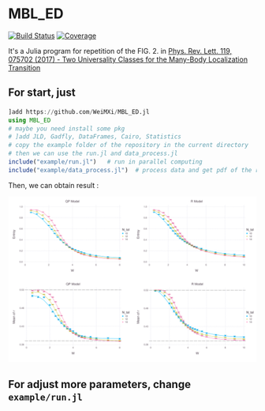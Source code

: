 # MBL_ED

[![Build Status](https://github.com/WeiMXi/MBL_ED.jl/workflows/CI/badge.svg)](https://github.com/WeiMXi/MBL_ED.jl/actions)
[![Coverage](https://codecov.io/gh/WeiMXi/MBL_ED.jl/branch/CPU/graph/badge.svg)](https://codecov.io/gh/WeiMXi/MBL_ED.jl)

It's a Julia program for repetition of the FIG. 2. in [Phys. Rev. Lett. 119, 075702 (2017) - Two Universality Classes for the Many-Body Localization Transition](https://journals.aps.org/prl/abstract/10.1103/PhysRevLett.119.075702)

## For start, just

```Julia
]add https://github.com/WeiMXi/MBL_ED.jl
using MBL_ED
# maybe you need install some pkg
# ]add JLD, Gadfly, DataFrames, Cairo, Statistics
# copy the example folder of the repository in the current directory
# then we can use the run.jl and data_process.jl
include("example/run.jl")   # run in parallel computing
include("example/data_process.jl")  # process data and get pdf of the result
```

Then, we can obtain result :

![result](./example/fin_MBL_CPU.svg)

## For adjust more parameters, change `example/run.jl`
